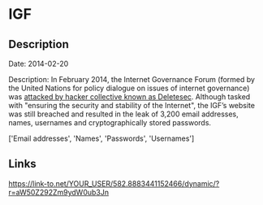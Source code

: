 # IGF

## Description

Date: 2014-02-20

Description:
In February 2014, the Internet Governance Forum (formed by the United Nations for policy dialogue on issues of internet governance) was <a href="http://www.cyberwarnews.info/2014/02/20/united-nations-internet-governance-forum-hacked-3215-accounts-leaked/" target="_blank" rel="noopener">attacked by hacker collective known as Deletesec</a>. Although tasked with &quot;ensuring the security and stability of the Internet&quot;, the IGF’s website was still breached and resulted in the leak of 3,200 email addresses, names, usernames and cryptographically stored passwords.


['Email addresses', 'Names', 'Passwords', 'Usernames']

## Links

https://link-to.net/YOUR_USER/582.8883441152466/dynamic/?r=aW50Z292Zm9ydW0ub3Jn